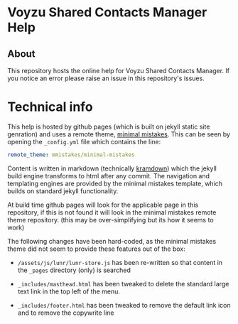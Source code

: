 # Voyzu Shared Contacts Manager Help

## About

This repository hosts the online help for Voyzu Shared Contacts Manager.  If you notice an error please raise an issue in this repository's issues.

# Technical info

This help is hosted by github pages (which is built on jekyll static site genration) and uses a remote theme, [minimal mistakes](https://github.com/mmistakes/minimal-mistakes).  This can be seen by opening the `_config.yml` file which contains the line:
```yaml
remote_theme: mmistakes/minimal-mistakes
```

Content is written in markdown (technically [kramdown](https://kramdown.gettalong.org)) which the jekyll build engine transforms to html after any commit.  The navigation and templating engines are provided by the minimal mistakes template, which builds on standard jekyll functionality.

At build time github pages will look for the applicable page in this repository, if this is not found it will look in the minimal mistakes remote theme repository.  (this may be over-simplifying but its how it seems to work)

The following changes have been hard-coded, as the minimal mistakes theme did not seem to provide these features out of the box:

- `/assets/js/lunr/lunr-store.js` has been re-written so that content in the `_pages` directory (only) is searched

- `_includes/masthead.html` has been tweaked to delete the standard large text link in the top left of the menu.

- `_includes/footer.html` has been tweaked to remove the default link icon and to remove the copywrite line
